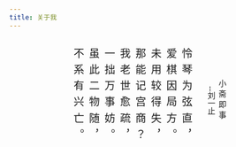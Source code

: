 ```yaml
---
title: 关于我
---
```




<br>

<style>
       .content {
            height: 12rem;
            margin: 0 auto;
            display: flex;
            flex-direction: row;
            justify-content: center;
            align-items: center;
        }
        
          .sentence, .author, .title {
                    writing-mode: vertical-rl; /*从左向右 从右向左是 writing-mode: vertical-rl;*/
                    writing-mode: tb-rl; /*IE浏览器的从左向右 从右向左是 writing-mode: tb-rl；*/
                }
        
                .sentence {
                    height: 190px;
                    letter-spacing: 10px;
                    font-size: 1.2rem;
                    font-family: cursive;
                }
        
                .author, .title {
                    height: 190px;
                    text-align: center;
                    font-family: cursive;
                }
        
                .title {
                    letter-spacing: 5px;
                    text-align: center;
                }
        
                .author {
                    margin-left: 20px;
                }
</style>

<div class="content">
    <div class="sentence">怜琴为弦直，爱棋因局方。未用较得失，那能记宫商？我老世愈疏，一拙万事妨。虽此二物随，不系有兴亡。
    </div>
    <div class="author">--刘一止</div>
    <div class="title">小斋即事</div>
</div>



    
